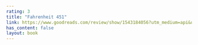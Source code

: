 ```yaml
---
rating: 3
title: "Fahrenheit 451"
link: https://www.goodreads.com/review/show/1543184056?utm_medium=api&utm_source=rss
has_content: false
layout: book
---
```

